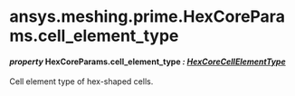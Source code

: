 <a id="ansys-meshing-prime-hexcoreparams-cell-element-type"></a>

# ansys.meshing.prime.HexCoreParams.cell_element_type

<a id="ansys.meshing.prime.HexCoreParams.cell_element_type"></a>

#### *property* HexCoreParams.cell_element_type *: [HexCoreCellElementType](ansys.meshing.prime.HexCoreCellElementType.md#ansys.meshing.prime.HexCoreCellElementType)*

Cell element type of hex-shaped cells.

<!-- !! processed by numpydoc !! -->
